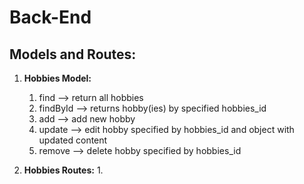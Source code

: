# Back-End

## Models and Routes:

1.  **Hobbies Model:**
    1.  find --> return all hobbies
    1.  findById --> returns hobby(ies) by specified hobbies_id
    1.  add --> add new hobby
    1.  update --> edit hobby specified by hobbies_id and object with updated content 
    1.  remove --> delete hobby specified by hobbies_id

1.  **Hobbies Routes:**
    1.  




